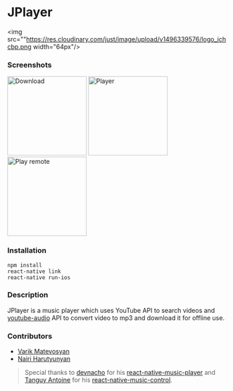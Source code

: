 # JPlayer
 <img src=""https://res.cloudinary.com/just/image/upload/v1496339576/logo_ichcbp.png width="64px"/>
### Screenshots
<img src="https://res.cloudinary.com/just/image/upload/v1496339296/Jplayer1_brkn4c.gif" alt="Download" width="180"/> <img src="https://res.cloudinary.com/just/image/upload/v1496339301/JPlayer2_ubay0o.gif" alt="Player" width="180px"/> <img src="https://res.cloudinary.com/just/image/upload/v1496339297/JPlayer3_ztwmqs.gif" alt="Play remote" width="180px"/>

### Installation

```
npm install
react-native link
react-native run-ios

```
### Description
JPlayer is a music player which uses YouTube API to search videos and <a href="https://github.com/var77/youtube-audio">youtube-audio</a> API to convert video to mp3 and download it for offline use.

### Contributors

- [Varik Matevosyan](https://github.com/var77)
- [Nairi Harutyunyan](https://github.com/nairicode)

>Special thanks to [devnacho](https://github.com/devnacho) for his [react-native-music-player]( https://github.com/devnacho/react-native-music-player) and [Tanguy Antoine](https://github.com/tanguyantoine) for his [react-native-music-control]( https://github.com/tanguyantoine/react-native-music-control).
